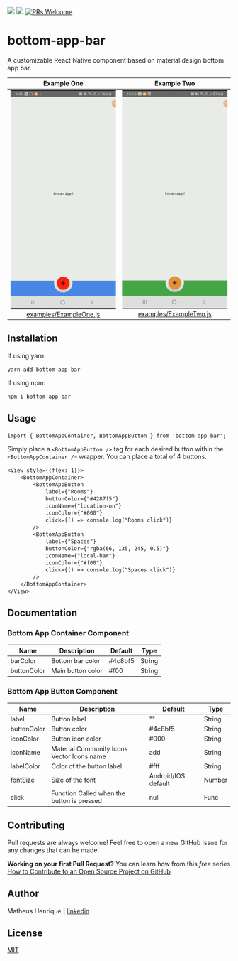 ![](https://img.shields.io/npm/v/react-native-progress-steps.svg?style=flat)
![](https://img.shields.io/npm/dt/bottom-app-bar.svg)
[![PRs Welcome](https://img.shields.io/badge/PRs-welcome-brightgreen.svg?style=flat-square)](http://makeapullrequest.com)

# bottom-app-bar

A customizable React Native component based on material design bottom app bar.

Example One             |  Example Two
:-------------------------:|:-------------------------:
![](assets/bottom-app-bar_1.gif) [examples/ExampleOne.js](examples/ExampleOne.js)| ![](assets/bottom-app-bar_2.gif) [examples/ExampleTwo.js](examples/ExampleTwo.js)

## Installation

If using yarn:

```
yarn add bottom-app-bar
```

If using npm:

```
npm i bottom-app-bar
```

## Usage

```
import { BottomAppContainer, BottomAppButton } from 'bottom-app-bar';
```

Simply place a `<BottomAppButton />` tag for each desired button within the `<BottomAppContainer />` wrapper. You can place a total of 4 buttons.

```
<View style={{flex: 1}}>
    <BottomAppContainer>
        <BottomAppButton 
            label={"Rooms"} 
            buttonColor={"#4287f5"} 
            iconName={"location-on"} 
            iconColor={"#000"} 
            click={() => console.log("Rooms click")}
        />
        <BottomAppButton 
            label={"Spaces"} 
            buttonColor={"rgba(66, 135, 245, 0.5)"}
            iconName={"local-bar"} 
            iconColor={"#f00"} 
            click={() => console.log("Spaces click")}
        />
    </BottomAppContainer>
</View>
```

## Documentation

### Bottom App Container Component
| Name                      | Description                              | Default     | Type   |
|---------------------------|------------------------------------------|-------------|--------|
| barColor | Bottom bar color | #4c8bf5 | String |
| buttonColor | Main button color | #f00 | String |

### Bottom App Button Component
| Name                      | Description                              | Default     | Type   |
|---------------------------|------------------------------------------|-------------|--------|
| label | Button label | "" | String |
| buttonColor | Button color | #4c8bf5 | String |
| iconColor | Button icon color | #000 | String |
| iconName | Material Community Icons Vector Icons name | add | String |
| labelColor | Color of the button label | #fff | String
| fontSize | Size of the font | Android/IOS default | Number |
| click | Function Called when the button is pressed | null | Func |

## Contributing
Pull requests are always welcome! Feel free to open a new GitHub issue for any changes that can be made.

**Working on your first Pull Request?** You can learn how from this *free* series [How to Contribute to an Open Source Project on GitHub](https://egghead.io/series/how-to-contribute-to-an-open-source-project-on-github)

## Author
Matheus Henrique | [linkedin](https://www.linkedin.com/in/matheus-henrique-176683151/)

## License
[MIT](./LICENSE)
